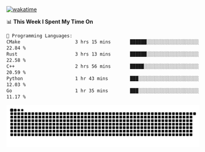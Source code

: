 [![wakatime](https://wakatime.com/badge/user/384f91c6-4eee-411f-8f3b-1b691f58a544.svg)](https://wakatime.com/@384f91c6-4eee-411f-8f3b-1b691f58a544)

<!--START_SECTION:waka-->
📊 **This Week I Spent My Time On** 

```text
💬 Programming Languages: 
CMake                    3 hrs 15 mins       ██████░░░░░░░░░░░░░░░░░░░   22.84 % 
Rust                     3 hrs 13 mins       ██████░░░░░░░░░░░░░░░░░░░   22.58 % 
C++                      2 hrs 56 mins       █████░░░░░░░░░░░░░░░░░░░░   20.59 % 
Python                   1 hr 43 mins        ███░░░░░░░░░░░░░░░░░░░░░░   12.03 % 
Go                       1 hr 35 mins        ███░░░░░░░░░░░░░░░░░░░░░░   11.17 % 
```


<!--END_SECTION:waka-->

<picture>
  <source media="(prefers-color-scheme: dark)" srcset="https://raw.githubusercontent.com/fuwx295/fuwx295/output/github-contribution-grid-snake-dark.svg">
  <source media="(prefers-color-scheme: light)" srcset="https://raw.githubusercontent.com/fuwx295/fuwx295/output/github-contribution-grid-snake.svg">
  <img alt="github contribution grid snake animation" src="https://raw.githubusercontent.com/fuwx295/fuwx295/output/github-contribution-grid-snake.svg">
</picture>
